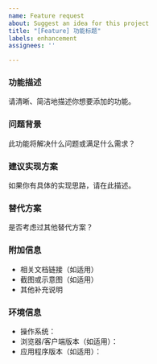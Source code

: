```yaml
---
name: Feature request
about: Suggest an idea for this project
title: "[Feature] 功能标题"
labels: enhancement
assignees: ''

---
```


### 功能描述
请清晰、简洁地描述你想要添加的功能。

### 问题背景
此功能将解决什么问题或满足什么需求？

### 建议实现方案
如果你有具体的实现思路，请在此描述。

### 替代方案
是否考虑过其他替代方案？

### 附加信息
- 相关文档链接（如适用）
- 截图或示意图（如适用）
- 其他补充说明

### 环境信息
- 操作系统：
- 浏览器/客户端版本（如适用）：
- 应用程序版本（如适用）：
